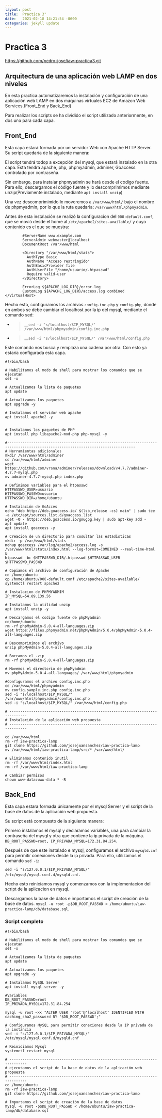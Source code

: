 ```yaml
---
layout: post
title:  Practica 3"
date:   2021-02-18 14:21:54 -0600
categories: jekyll update
---
```

# Practica 3
https://github.com/pedro-jose/iaw-practica3.git

## Arquitectura de una aplicación web LAMP en dos niveles
En esta practica automatizaremos la instalación y configuración de una aplicación web LAMP en dos máquinas virtuales EC2 de Amazon Web Services.(Front_End y Back_End)

Para realizar los scripts se ha dividido el script utilizado anteriormente, en dos uno para cada capa.
## Front_End
Esta capa estará formada por un servidor Web con Apache HTTP Server. Su script quedaría de la siguiente manera:

El script tendrá todop a excepción del mysql, que estará instalado en la otra capa. Esta tendrá apache, php, phpmyadmin, adminer, Goaccess controlado por contraseña.

Sin embargo, para instalar phpmyadmin se hará desde el codigo fuente. Para ello, descargamos el código fuente y lo descomprimimos mediante unzip(Previamente instalado, mediante `apt install unzip`)

Una vez descomprimimido lo moveremos a `/var/www/html/` bajo el nombre de phpmyadmin, por lo que la ruta quedaria: `/var/www/html/phpmyadmin`.

Antes de esta instalación se realizó la configuracion del `000-default.conf`, que se movió desde el home al `/etc/apache2/sites-available/` y cuyo contenido es el que se muestra:

```<VirtualHost *:80>
        #ServerName www.example.com
        ServerAdmin webmaster@localhost
        DocumentRoot /var/www/html

        <Directory "/var/www/html/stats">
          AuthType Basic
          AuthName "Acceso restringido"
          AuthBasicProvider file
          AuthUserFile "/home/usuario/.htpasswd"
          Require valid-user
        </Directory>

        ErrorLog ${APACHE_LOG_DIR}/error.log
        CustomLog ${APACHE_LOG_DIR}/access.log combined
</VirtualHost>
```

Hecho esto, configuramos los archivos `config.inc.php` y `config.php`, donde en ambos se debe cambiar el localhost por la ip del mysql, mediante el comando sed:

- > __`sed -i "s/localhost/$IP_MYSQL/" /var/www/html/phpmyadmin/config.inc.php`

- > __`sed -i "s/localhost/$IP_MYSQL/" /var/www/html/config.php`

Este comando nos busca y remplaza una cadena por otra. Con esto ya estaría configurada esta capa.
```
#!/bin/bash

# Habilitamos el modo de shell para mostrar los comandos que se ejecutan
set -x

# Actualizamos la lista de paquetes
apt update

# Actualizamos los paquetes
apt upgrade -y

# Instalamos el servidor web apache
apt install apache2 -y


# Instalamos los paquetes de PHP
apt install php libapache2-mod-php php-mysql -y

#---------------------------------------------------------------------------------------------------------------------------------
# Herramientas adicionales
mkdir /var/www/html/adminer
cd /var/www/html/adminer
wget https://github.com/vrana/adminer/releases/download/v4.7.7/adminer-4.7.7-mysql.php
mv adminer-4.7.7-mysql.php index.php

# Definimos variables para el htpasswd
HTTPASSWD_USER=usuario
HTTPASSWD_PASSWD=usuario
HTTPASSWD_DIR=/home/ubuntu

# Instalación de GoAcces
echo "deb http://deb.goaccess.io/ $(lsb_release -cs) main" | sudo tee -a /etc/apt/sources.list.d/goaccess.list
wget -O - https://deb.goaccess.io/gnugpg.key | sudo apt-key add -
apt update
apt install goaccess -y

# Creacion de un directorio para cosultar las estadisticas
mkdir -p /var/www/html/stats
nohup goaccess /var/log/apache2/access.log -o /var/www/html/stats/index.html --log-format=COMBINED --real-time-html &
htpasswd -bc $HTTPASSWD_DIR/.htpasswd $HTTPASSWD_USER $HTTPASSWD_PASSWD

# Copiamos el archivo de configuración de Apache
cd /home/ubuntu
cp /home/ubuntu/000-default.conf /etc/apache2/sites-available/
systemctl restart apache2

# Instalacion de PHPMYADMIM
IP_MYSQL=54.89.139.56

# Instalamos la utilidad unzip
apt install unzip -y

# Descargamos el codigo fuente de phpMyadmin
cd/home/ubuntu
rm -rf phpMyAdmin-5.0.4-all-languages.zip
wget https://files.phpmyadmin.net/phpMyAdmin/5.0.4/phpMyAdmin-5.0.4-all-languages.zip

# Descomprimimos el archivo
unzip phpMyAdmin-5.0.4-all-languages.zip

# Borramos el .zip
rm -rf phpMyAdmin-5.0.4-all-languages.zip

# Movemos el directorio de phpMyadmin
mv phpMyAdmin-5.0.4-all-languages/ /var/www/html/phpmyadmin

#Configuramos el archivo config.inc.php
cd /var/www/html/phpmyadmin
mv config.sample.inc.php config.inc.php
sed -i "s/localhost/$IP_MYSQL/" /var/www/html/phpmyadmin/config.inc.php
sed -i "s/localhost/$IP_MYSQL/" /var/www/html/config.php

# ------------------------------------------------------------------------------
# Instalación de la aplicación web propuesta
# ------------------------------------------------------------------------------

cd /var/www/html
rm -rf iaw-practica-lamp
git clone https://github.com/josejuansanchez/iaw-practica-lamp
mv /var/www/html/iaw-practica-lamp/src/* /var/www/html/

# Eliminamos contenido inutil
rm -rf /var/www/html/index.html
rm -rf /var/www/html/iaw-practica-lamp

# Cambiar permisos
chown www-data:www-data * -R
```

## Back_End
Esta capa estara formada únicamente por el mysql Server y el script de la base de datos de la aplicación web propuesta.

Su script está compuesto de la siguiente manera:

Primero instalamos el mysql y declaramos variables, una para cambiar la contraseña del mysql y otra que contiene la ip privada de la máquina. `DB_ROOT_PASSWD=root, IP_PRIVADA_MYSQL=172.31.84.254`.

Después de que este instalado e mysql, configuramos el archivo `mysqld.cnf` para permitir conexiones desde la ip privada. Para ello, utilizamos el comando `sed -i`: 

`sed -i "s/127.0.0.1/$IP_PRIVADA_MYSQL/" /etc/mysql/mysql.conf.d/mysqld.cnf`.

Hecho esto reiniciamos mysql y comenzamos con la implementacion del script de la aplicacion en mysql.

Descargamos la base de datos e importamos el script de creación de la base de datos.
`mysql -u root -p$DB_ROOT_PASSWD < /home/ubuntu/iaw-practica-lamp/db/database.sql`.

### Script completo

```
#!/bin/bash

# Habilitamos el modo de shell para mostrar los comandos que se ejecutan
set -x

# Actualizamos la lista de paquetes
apt update

# Actualizamos los paquetes
apt upgrade -y

# Instalamos MySQL Server
apt install mysql-server -y

#Variables
DB_ROOT_PASSWD=root
IP_PRIVADA_MYSQL=172.31.84.254

mysql -u root <<< "ALTER USER 'root'@'localhost' IDENTIFIED WITH caching_sha2_password BY '$DB_ROOT_PASSWD';"

# Configuramos MySQL para permitir conexiones desde la IP privada de la instancia
sed -i "s/127.0.0.1/$IP_PRIVADA_MYSQL/" /etc/mysql/mysql.conf.d/mysqld.cnf

# Reiniciamos Mysql
systemctl restart mysql 

# ------------------------------------------------------------------------------
# ejecutamos el script de la base de datos de la aplicación web propuesta
# ------------------------------------------------------------------------------
cd /home/ubuntu
rm -rf iaw-practica-lamp
git clone https://github.com/josejuansanchez/iaw-practica-lamp

# Importamos el script de creación de la base de datos
mysql -u root -p$DB_ROOT_PASSWD < /home/ubuntu/iaw-practica-lamp/db/database.sql
```